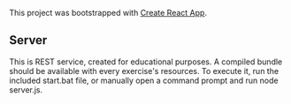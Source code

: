 

This project was bootstrapped with [Create React App](https://github.com/facebook/create-react-app).

## Server

This is REST service, created for educational purposes. A compiled bundle should be available with every exercise's resources. To execute it, run the included start.bat file, or manually open a command prompt and run node server.js.
